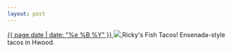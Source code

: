 ```yaml
---
layout: post
---
```


<p>
  <a href="/315">
    <time>{{ page.date | date: "%e %B %Y" }}</time>
    <img src="https://s3.amazonaws.com/life.aaronjgreenberg.com/315.jpg">
  </a>
  Ricky's Fish Tacos! Ensenada-style tacos in Hwood.
</p>
